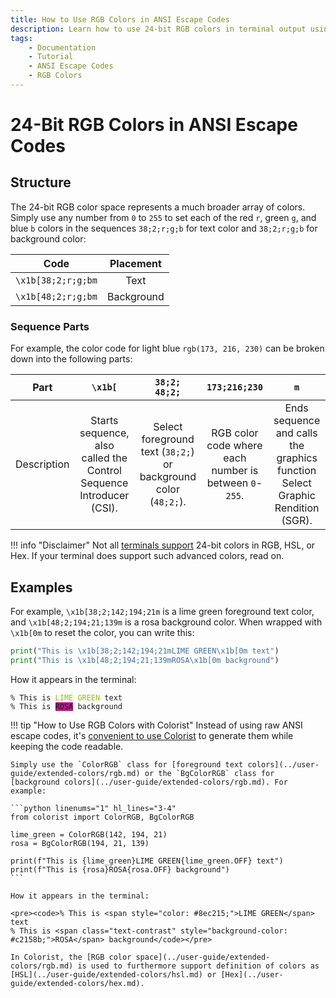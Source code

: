 ```yaml
---
title: How to Use RGB Colors in ANSI Escape Codes
description: Learn how to use 24-bit RGB colors in terminal output using Python and ANSI escape codes. Includes code examples.
tags:
    - Documentation
    - Tutorial
    - ANSI Escape Codes
    - RGB Colors
---
```


# 24-Bit RGB Colors in ANSI Escape Codes
## Structure
The 24-bit RGB color space represents a much broader array of colors. Simply use any number from `0` to `255` to set each of the red `r`, green `g`, and blue `b` colors in the sequences `38;2;r;g;b` for text color and `38;2;r;g;b` for background color:

| Code               | Placement  |
| :----------------: | :--------: |
| `\x1b[38;2;r;g;bm` | Text       |
| `\x1b[48;2;r;g;bm` | Background |

### Sequence Parts
For example, the color code for light blue `rgb(173, 216, 230)` can be broken down into the following parts:

| Part        | `\x1b[` | `38;2;`<br>`48;2;` | `173;216;230` | `m` |
| ----------- | :-----: | :----------------: | :-----------: | :-: |
| Description | Starts sequence, also called the Control Sequence Introducer (CSI). | Select foreground text (`38;2;`) or background color (`48;2;`). | RGB color code where each number is between `0`-`255`. | Ends sequence and calls the graphics function Select Graphic Rendition (SGR). |

!!! info "Disclaimer"
    Not all [terminals support](../user-guide/compatibility/terminal-support.md) 24-bit colors in RGB, HSL, or Hex. If your terminal does support such advanced colors, read on.

## Examples
For example, `\x1b[38;2;142;194;21m` is a lime green foreground text color, and `\x1b[48;2;194;21;139m` is a rosa background color. When wrapped with `\x1b[0m` to reset the color, you can write this:

```python linenums="1"
print("This is \x1b[38;2;142;194;21mLIME GREEN\x1b[0m text")
print("This is \x1b[48;2;194;21;139mROSA\x1b[0m background")
```

How it appears in the terminal:

<pre><code>% This is <span style="color: #8ec215;">LIME GREEN</span> text
% This is <span class="text-contrast" style="background-color: #c2158b;">ROSA</span> background</code></pre>

!!! tip "How to Use RGB Colors with Colorist"
    Instead of using raw ANSI escape codes, it's [convenient to use Colorist](../user-guide/index.md) to generate them while keeping the code readable.

    Simply use the `ColorRGB` class for [foreground text colors](../user-guide/extended-colors/rgb.md) or the `BgColorRGB` class for [background colors](../user-guide/extended-colors/rgb.md). For example:

    ```python linenums="1" hl_lines="3-4"
    from colorist import ColorRGB, BgColorRGB

    lime_green = ColorRGB(142, 194, 21)
    rosa = BgColorRGB(194, 21, 139)

    print(f"This is {lime_green}LIME GREEN{lime_green.OFF} text")
    print(f"This is {rosa}ROSA{rosa.OFF} background")
    ```

    How it appears in the terminal:

    <pre><code>% This is <span style="color: #8ec215;">LIME GREEN</span> text
    % This is <span class="text-contrast" style="background-color: #c2158b;">ROSA</span> background</code></pre>

    In Colorist, the [RGB color space](../user-guide/extended-colors/rgb.md) is used to furthermore support definition of colors as [HSL](../user-guide/extended-colors/hsl.md) or [Hex](../user-guide/extended-colors/hex.md).
